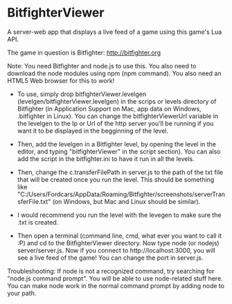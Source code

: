 BitfighterViewer
================

A server-web app that displays a live feed of a game using this game's Lua API.

The game in question is Bitfighter: http://bitfighter.org

Note: You need Bitfighter and node.js to use this. You also need to download the node modules using npm (npm command). You also need an HTML5 Web browser for this to work!

- To use, simply drop bitfighterViewer.levelgen (levelgen/bitfighterViewer.levelgen) in the scrips or levels directory of Bitfighter (in Application Support on Mac, app data on Windows, .bitfighter in Linux). You can change the bitfighterViewerUrl variable in the levelgen to the Ip or Url of the http server you'll be running if you want it to be displayed in the begginning of the level.

- Then, add the levelgen in a Bitfighter level, by opening the level in the editor, and typing "bitfighterViewer" in the script section). You can also add the script in the bitfighter.ini to have it run in all the levels.

- Then, change the c.transferFilePath in server.js to the path of the txt file that will be created once you run the level. This should be something like "C:/Users/Fordcars/AppData/Roaming/Bitfighter/screenshots/serverTransferFile.txt" (on Windows, but Mac and Linux should be similar).

- I would recommend you run the level with the levegen to make sure the .txt is created.

- Then open a terminal (command line, cmd, what ever you want to call it :P) and cd to the BitfighterViewer directory. Now type node (or nodejs) server/server.js. Now if you connect to http://localhost:3000, you will see a live feed of the game! You can change the port in server.js.

Troubleshooting: If node is not a recognized command, try searching for "node.js command prompt". You will be able to use node-related stuff here. You can make node work in the normal command prompt by adding node to your path.
